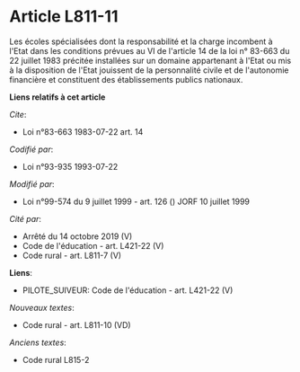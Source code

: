 # Article L811-11

Les écoles spécialisées dont la responsabilité et la charge incombent à l'Etat dans les conditions prévues au VI de l'article
14 de la loi n° 83-663 du 22 juillet 1983 précitée installées sur un domaine appartenant à l'Etat ou mis à la disposition de
l'Etat jouissent de la personnalité civile et de l'autonomie financière et constituent des établissements publics nationaux.

**Liens relatifs à cet article**

_Cite_:

  - Loi n°83-663 1983-07-22 art. 14

_Codifié par_:

  - Loi n°93-935 1993-07-22

_Modifié par_:

  - Loi n°99-574 du 9 juillet 1999 - art. 126 () JORF 10 juillet 1999

_Cité par_:

  - Arrêté du 14 octobre 2019 (V)
  - Code de l'éducation - art. L421-22 (V)
  - Code rural - art. L811-7 (V)

**Liens**:

  - PILOTE_SUIVEUR: Code de l'éducation - art. L421-22 (V)

_Nouveaux textes_:

  - Code rural - art. L811-10 (VD)

_Anciens textes_:

  - Code rural L815-2
